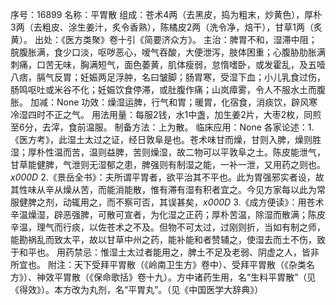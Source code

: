 序号：16899
名称：平胃散
组成：苍术4两（去黑皮，捣为粗末，炒黄色），厚朴3两（去粗皮、涂生姜汁，炙令香熟），陈橘皮2两（洗令净，焙干），甘草1两（炙黄）。
出处：《医方类聚》卷十引《简要济众方》。
主治：脾胃不和，湿滞中阻；脘腹胀满，食少口淡，呕哕恶心，嗳气吞酸，大便泄泻，肢体困重；心腹胁肋胀满刺痛，口苦无味，胸满短气，面色萎黄，肌体瘦弱，怠惰嗜卧，或发霍乱，及五噎八痞，膈气反胃；妊娠两足浮肿，名曰皱脚；肠胃寒，受湿下血；小儿乳食过伤，肠鸣呕吐或米谷不化；妊娠饮食停滞，或肚腹作痛；山岚瘴雾，令人不服水土而腹胀。
加减：None
功效：燥湿运脾，行气和胃；暖胃，化宿食，消痰饮，辟风寒冷湿四时不正之气。
用法用量：每服2钱，水1中盏，加生姜2片，大枣2枚，同煎至6分，去滓，食前温服。
制备方法：上为散。
临床应用：None
各家论述：1.《医方考》，此湿土太过之证，经日敦阜是也。苍术味甘而燥，甘则入脾，燥则胜湿；厚朴性温而苦，温则益脾，苦则燥湿，故二物可以平敦阜之土。陈皮能泄气，甘草能健脾，气泄则无湿郁之患，脾强则有制湿之能，一补一泄，又用药之则也。_x000D_
2.《景岳全书》：夫所谓平胃者，欲平治其不平也。此为胃强邪实者设，故其性味从辛从燥从苦，而能消能散，惟有滞有湿有积者宜之。今见方家每以此为常服健脾之剂，动辄用之，而不察可否，其误甚矣，_x000D_
3.《成方便读》：用苍术辛温燥湿，辟恶强脾，可散可宣者，为化湿之正药；厚朴苦温，除湿而散满；陈皮辛温，理气而行痰，以佐苍术之不及。但物不可太过，过刚则折，当如有制之师，能勘祸乱而致太平，故以甘草中州之药，能补能和者赞辅之，使湿去而土不伤，致于和平也。
用药禁忌：惟湿土太过者能用之，脾土不足及老弱、阴虚之人，皆非所宜也。
附注：天下受拜平胃散（《岭南卫生方》卷中）、受拜平胃散（《杂类名方》）、神效平胃散（《保命歌括》卷十九）。方中诸药生用，名“生料平胃散”（见《得效》）。本方改为丸剂，名“平胃丸”。（见《中国医学大辞典》）
